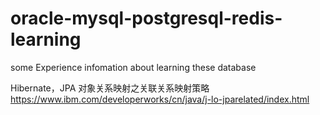# oracle-mysql-postgresql-redis-learning
some Experience infomation about learning these database

Hibernate，JPA 对象关系映射之关联关系映射策略
https://www.ibm.com/developerworks/cn/java/j-lo-jparelated/index.html
